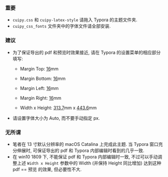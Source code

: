 ### 重要

- `cuipy.css` 和 `cuipy-latex-style` 请拖入 Typora 的主题文件夹.
- `cuipy_css_fonts` 文件夹中的字体文件请全部安装.

### 建议

- 为了保证导出的 pdf 和预览时效果接近, 请在 Typora 的设置菜单的相应部分填写:    

	- Margin Top: <u>16</u>mm

	- Margin Bottom: <u>16</u>mm

	- Margin Left: <u>16</u>mm

	- Margin Right: <u>16</u>mm

	- Width x Height: <u>313.7</u>mm x <u>443.6</u>mm

- 请设置字体大小为 Auto, 而不要手动指定 px.

### 无所谓

- 笔者在 13 寸默认分辨率的 macOS Catalina 上完成此主题. 
	当 Typora 窗口充分伸展时, 可保证导出的 pdf 和 Typora 内部编辑时看到的几乎一致. 
- 在 win10 1809 下, 不能保证 pdf 和 Typora 内部编辑时一致, 不过可以手动调整上述 `Width x Height` 参数中的 Width (并保持 Height 同比增加) 达到这种 pdf == 预览 的效果, 但必要性不大. 

